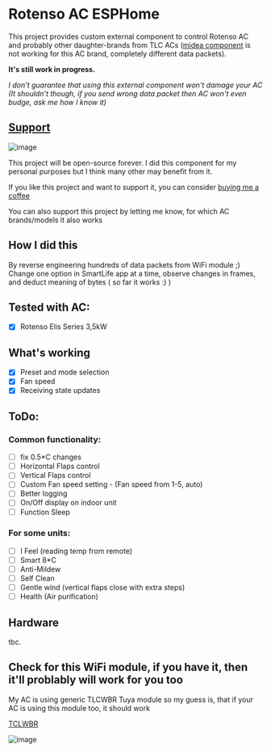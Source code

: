 # Rotenso AC ESPHome

This project provides custom external component to control Rotenso AC and probably other daughter-brands from TLC ACs ([midea component](https://esphome.io/components/climate/midea.html) is not working for this AC brand, completely different data packets).

**It's still work in progress.**

_I don't guarantee that using this external component won't damage your AC (It shouldn't though, if you send wrong data packet then AC won't even budge, ask me how I know it)_

## [Support](https://buymeacoffee.com/pabllo)

![image](https://github.com/user-attachments/assets/4af840c1-f809-4a2d-9668-7374ca7e2d52)

This project will be open-source forever. I did this component for my personal purposes but I think many other may benefit from it.

If you like this project and want to support it, you can consider [buying me a coffee](https://buymeacoffee.com/pabllo)

You can also support this project by letting me know, for which AC brands/models it also works

## How I did this

By reverse engineering hundreds of data packets from WiFi module ;) Change one option in SmartLife app at a time, observe changes in frames, and deduct meaning of bytes ( so far it works :) )

## Tested with AC:

- [x] Rotenso Elis Series 3,5kW

## What's working

- [x] Preset and mode selection
- [x] Fan speed
- [x] Receiving state updates

## ToDo:

### Common functionality:

- [ ] fix 0.5\*C changes
- [ ] Horizontal Flaps control
- [ ] Vertical Flaps control
- [ ] Custom Fan speed setting - (Fan speed from 1-5, auto)
- [ ] Better logging
- [ ] On/Off display on indoor unit
- [ ] Function Sleep

### For some units:

- [ ] I Feel (reading temp from remote)
- [ ] Smart 8\*C
- [ ] Anti-Mildew
- [ ] Self Clean
- [ ] Gentle wind (vertical flaps close with extra steps)
- [ ] Health (Air purification)

## Hardware

tbc.

## Check for this WiFi module, if you have it, then it'll problably will work for you too

My AC is using generic TLCWBR Tuya module so my guess is, that if your AC is using this module too, it should work

[TCLWBR](https://developer.tuya.com/en/docs/iot/tclwbr-datasheet?id=Kcqmpgs2yc5c6)

![image](https://github.com/user-attachments/assets/a02fddab-9535-4807-8265-efb2782c52a5)
